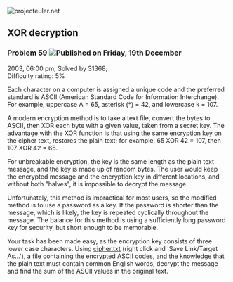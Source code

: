![projecteuler.net](images/print_page_logo.png)

## XOR decryption

### Problem 59 ![](images/icon_info.png)Published on Friday, 19th December
2003, 06:00 pm; Solved by 31368;  
Difficulty rating: 5%

Each character on a computer is assigned a unique code and the preferred
standard is ASCII (American Standard Code for Information Interchange). For
example, uppercase A = 65, asterisk (*) = 42, and lowercase k = 107.

A modern encryption method is to take a text file, convert the bytes to ASCII,
then XOR each byte with a given value, taken from a secret key. The advantage
with the XOR function is that using the same encryption key on the cipher
text, restores the plain text; for example, 65 XOR 42 = 107, then 107 XOR 42 =
65.

For unbreakable encryption, the key is the same length as the plain text
message, and the key is made up of random bytes. The user would keep the
encrypted message and the encryption key in different locations, and without
both "halves", it is impossible to decrypt the message.

Unfortunately, this method is impractical for most users, so the modified
method is to use a password as a key. If the password is shorter than the
message, which is likely, the key is repeated cyclically throughout the
message. The balance for this method is using a sufficiently long password key
for security, but short enough to be memorable.

Your task has been made easy, as the encryption key consists of three lower
case characters. Using [cipher.txt](project/resources/p059_cipher.txt) (right
click and 'Save Link/Target As...'), a file containing the encrypted ASCII
codes, and the knowledge that the plain text must contain common English
words, decrypt the message and find the sum of the ASCII values in the
original text.

  
  

